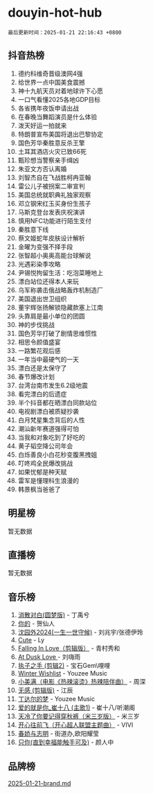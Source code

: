 # douyin-hot-hub

`最后更新时间：2025-01-21 22:16:43 +0800`

## 抖音热榜

1. 德约科维奇晋级澳网4强
1. 给世界一点中国美食震撼
1. 神十九航天员对着地球许下心愿
1. 一口气看懂2025各地GDP目标
1. 各省携年夜饭申请出战
1. 在春晚当舞蹈演员是什么体验
1. 泼天好运一拍就来
1. 特朗普宣布美国将退出巴黎协定
1. 国色芳华秦胜意反杀王擎
1. 土耳其酒店火灾已致66死
1. 甄珍想当警察亲手缉凶
1. 朱亚文方否认离婚
1. 刘智杰自在飞战胜柯冉亚翰
1. 雷公儿子被拐案二审宣判
1. 美国总统就职典礼独家观察
1. 邓立钢宋红玉买身份生孩子
1. 马斯克登台发表庆祝演讲
1. 慎用NFC功能进行陌生支付
1. 秦胜意下线
1. 蔡文姬蛇年皮肤设计解析
1. 金曜为变强不择手段
1. 张智超小奥奥高能台球解说
1. 光遇彩染季攻略
1. 尹锡悦拘留生活：吃泡菜睡地上
1. 漂白站位还得本人来玩
1. 乌军称袭击俄战略轰炸机制造厂
1. 美国退出世卫组织
1. 董宇辉张扬解锁隐藏款塞上江南
1. 头靠肩是最小单位的团圆
1. 神的步伐挑战
1. 国色芳华打破了剧情思维惯性
1. 相思令颜值盛宴
1. 一路繁花观后感
1. 一年当中最硬气的一天
1. 漂白还是太保守了
1. 春节爆改计划
1. 台湾台南市发生6.2级地震
1. 看完漂白的后遗症
1. 半个抖音都在晒漂白同款站位
1. 电视剧漂白被质疑抄袭
1. 白月梵星集念背后的人性
1. 潮汕新年赛道强得可怕
1. 当我和对象吃到了好吃的
1. 黄子韬空降公司年会
1. 白烁善良小白花秒变腹黑拽姐
1. 叮咚鸡全民爆改挑战
1. 如果忧郁是种天赋
1. 雷军是懂理科生浪漫的
1. 韩景枫当爸爸了

## 明星榜

暂无数据

## 直播榜

暂无数据

## 音乐榜

1. [消散对白(圆梦版)](https://sf5-hl-cdn-tos.douyinstatic.com/obj/tos-cn-ve-2774/og4jB5I5IizzoZVAAAzWgBMAsMDWoArfwBOiFs) - 丁禹兮
1. [你的](https://sf5-hl-cdn-tos.douyinstatic.com/obj/tos-cn-ve-2774/oYuIeKf42jB7sEV6B2upMdpYAgfrQWj0FeRegh) - 贺仙人
1. [沈园外2024(一生一世守候)](https://sf6-cdn-tos.douyinstatic.com/obj/tos-cn-ve-2774/oAIYMHGCmKaYKFDd6FZBf9AfMfx1eErAAEJAFH) - 刘兆宇/张德伊玲
1. [Cute](https://sf6-cdn-tos.douyinstatic.com/obj/tos-cn-ve-2774/o4IbIzHWKAAB4wsS5qMBRiiAlEBGTpQRNfFvuo) - Ly
1. [Falling In Love（剪辑版）](https://sf6-cdn-tos.douyinstatic.com/obj/tos-cn-ve-2774/o8ajpA8zzgBPahbBIO8AcKGBLJezFCRd1wfP9f) - 青村秀和
1. [ At Dusk  Love ](https://sf6-cdn-tos.douyinstatic.com/obj/tos-cn-ve-2774/o8CrpCf5CaYgI4ZrtQgMQAFEfuGqNnRSDQAPBc) - 刘嗨雨
1. [执子之手 (剪辑2)](https://sf5-hl-cdn-tos.douyinstatic.com/obj/tos-cn-ve-2774/oUoZLQjCc31XzqsBnBQUNgeKtYPBcgbFDwtfcu) - 宝石Gem\哩哩
1. [Winter Wishlist](https://sf5-hl-cdn-tos.douyinstatic.com/obj/tos-cn-ve-2774/oIIgUOeamCFCVAzxN6MFRLIBlLGpUqQxeeHrLE) - Youzee Music
1. [小美满（电影《热辣滚烫》热辣陪伴曲）](https://sf5-hl-cdn-tos.douyinstatic.com/obj/tos-cn-ve-2774/o0GAn2lSgfZIDUgtevCGDQYnFg4CwnrBaxbTZL) - 周深
1. [无感 (剪辑版)](https://sf3-cdn-tos.douyinstatic.com/obj/tos-cn-ve-2774/o0eIsUzJBDlQaQFC5OFlgbMEZC1TFYBftOBn6p) - 江辰
1. [丁达尔的梦](https://sf5-hl-cdn-tos.douyinstatic.com/obj/tos-cn-ve-2774/oMU3WirUZBVQkAC9ccG5P2IQirziZM2RTInUY) - Youzee Music
1. [爱的就是你_崔十八 (主歌1)](https://sf5-hl-cdn-tos.douyinstatic.com/obj/tos-cn-ve-2774/oI5BO5DhFZ6UTcNCnZaOCBLtZ7WIMQGfgnXf5E) - 崔十八/听潮阁
1. [天冷了你要记得穿秋裤（米三岁版）](https://sf5-hl-cdn-tos.douyinstatic.com/obj/tos-cn-ve-2774/oQlIwVIDWiZ6BQilAorS7MA0AgCkQDvcZAdm1) - 米三岁
1. [开心往前飞（开心超人联盟主题曲）](https://sf3-cdn-tos.douyinstatic.com/obj/tos-cn-ve-2774/9d8fb7c82cf1421fb93a9fe925275e0a) - VIVI
1. [春娇与志明](https://sf5-hl-cdn-tos.douyinstatic.com/obj/tos-cn-ve-2774/e530d8fceb7044b39707d7f9ff54add1) - 街道办,欧阳耀莹
1. [只你(直到幸福能触手可及)](https://sf5-hl-cdn-tos.douyinstatic.com/obj/tos-cn-ve-2774/o0lBkRDzFTeaVSUz3ZZSCBVtZ5DIMQGfgmEAuE) - 颜人中

## 品牌榜

[2025-01-21-brand.md](2025-01-21-brand.md)
